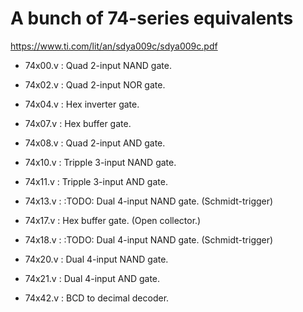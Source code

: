 # A bunch of 74-series equivalents

https://www.ti.com/lit/an/sdya009c/sdya009c.pdf

* 74x00.v : Quad 2-input NAND gate.
* 74x02.v : Quad 2-input NOR gate.
* 74x04.v : Hex inverter gate.
* 74x07.v : Hex buffer gate.
* 74x08.v : Quad 2-input AND gate.
* 74x10.v : Tripple 3-input NAND gate.
* 74x11.v : Tripple 3-input AND gate.
* 74x13.v : :TODO: Dual 4-input NAND gate. (Schmidt-trigger)
* 74x17.v : Hex buffer gate. (Open collector.)
* 74x18.v : :TODO: Dual 4-input NAND gate. (Schmidt-trigger)
* 74x20.v : Dual 4-input NAND gate.
* 74x21.v : Dual 4-input AND gate.

* 74x42.v : BCD to decimal decoder.
